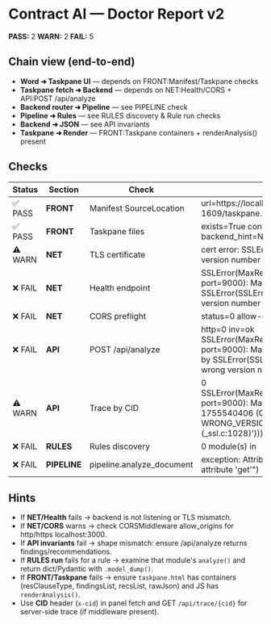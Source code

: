 # Contract AI — Doctor Report v2

**PASS:** 2  **WARN:** 2  **FAIL:** 5

## Chain view (end‑to‑end)
- **Word ➜ Taskpane UI** — depends on FRONT:Manifest/Taskpane checks
- **Taskpane fetch ➜ Backend** — depends on NET:Health/CORS + API:POST /api/analyze
- **Backend router ➜ Pipeline** — see PIPELINE check
- **Pipeline ➜ Rules** — see RULES discovery & Rule run checks
- **Backend ➜ JSON** — see API invariants
- **Taskpane ➜ Render** — FRONT:Taskpane containers + renderAnalysis() present

## Checks
| Status | Section | Check | Details |
|---|---|---|---|
| ✅ PASS | **FRONT** | Manifest SourceLocation | url=https://localhost:3000/app/build-20250818-1609/taskpane.html cache_bust=no hosts=Document |
| ✅ PASS | **FRONT** | Taskpane files | exists=True containers-missing=[] render_fn=ok backend_hint=None |
| ⚠️ WARN | **NET** | TLS certificate | cert error: SSLError(1, '[SSL: WRONG_VERSION_NUMBER] wrong version number (_ssl.c:1028)') |
| ❌ FAIL | **NET** | Health endpoint |  SSLError(MaxRetryError("HTTPSConnectionPool(host='localhost', port=9000): Max retries exceeded with url: /health (Caused by SSLError(SSLError(1, '[SSL: WRONG_VERSION_NUMBER] wrong version number (_ssl.c:1028)')))")) (2129 ms) |
| ❌ FAIL | **NET** | CORS preflight | status=0 allow-origin=None (2144 ms) |
| ❌ FAIL | **API** | POST /api/analyze | http=0 inv=ok SSLError(MaxRetryError("HTTPSConnectionPool(host='localhost', port=9000): Max retries exceeded with url: /api/analyze (Caused by SSLError(SSLError(1, '[SSL: WRONG_VERSION_NUMBER] wrong version number (_ssl.c:1028)')))")) (2095 ms) |
| ⚠️ WARN | **API** | Trace by CID | 0 SSLError(MaxRetryError("HTTPSConnectionPool(host='localhost', port=9000): Max retries exceeded with url: /api/trace/cid-1755540406 (Caused by SSLError(SSLError(1, '[SSL: WRONG_VERSION_NUMBER] wrong version number (_ssl.c:1028)')))")) (2121 ms) |
| ❌ FAIL | **RULES** | Rules discovery | 0 module(s) in  |
| ❌ FAIL | **PIPELINE** | pipeline.analyze_document | exception: AttributeError("'DocumentAnalysis' object has no attribute 'get'") |

## Hints
- If **NET/Health** fails → backend is not listening or TLS mismatch.
- If **NET/CORS** warns → check CORSMiddleware allow_origins for http/https localhost:3000.
- If **API invariants** fail → shape mismatch: ensure /api/analyze returns findings/recommendations.
- If **RULES run** fails for a rule → examine that module's `analyze()` and return dict/Pydantic with `.model_dump()`.
- If **FRONT/Taskpane** fails → ensure `taskpane.html` has containers (resClauseType, findingsList, recsList, rawJson) and JS has `renderAnalysis()`.
- Use **CID** header (`x-cid`) in panel fetch and GET `/api/trace/{cid}` for server-side trace (if middleware present).